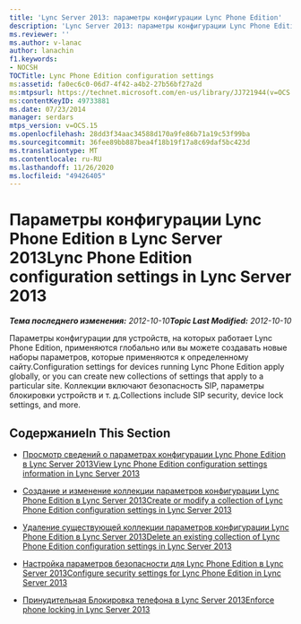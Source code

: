 ```yaml
---
title: 'Lync Server 2013: параметры конфигурации Lync Phone Edition'
description: 'Lync Server 2013: параметры конфигурации Lync Phone Edition.'
ms.reviewer: ''
ms.author: v-lanac
author: lanachin
f1.keywords:
- NOCSH
TOCTitle: Lync Phone Edition configuration settings
ms:assetid: fa0ec6c0-06d7-4f42-a4b2-27b56bf27a2d
ms:mtpsurl: https://technet.microsoft.com/en-us/library/JJ721944(v=OCS.15)
ms:contentKeyID: 49733881
ms.date: 07/23/2014
manager: serdars
mtps_version: v=OCS.15
ms.openlocfilehash: 28dd3f34aac34588d170a9fe86b71a19c53f99ba
ms.sourcegitcommit: 36fee89bb887bea4f18b19f17a8c69daf5bc423d
ms.translationtype: MT
ms.contentlocale: ru-RU
ms.lasthandoff: 11/26/2020
ms.locfileid: "49426405"
---
```

# <a name="lync-phone-edition-configuration-settings-in-lync-server-2013"></a><span data-ttu-id="0306c-103">Параметры конфигурации Lync Phone Edition в Lync Server 2013</span><span class="sxs-lookup"><span data-stu-id="0306c-103">Lync Phone Edition configuration settings in Lync Server 2013</span></span>

<div data-xmlns="http://www.w3.org/1999/xhtml">

<div class="topic" data-xmlns="http://www.w3.org/1999/xhtml" data-msxsl="urn:schemas-microsoft-com:xslt" data-cs="https://msdn.microsoft.com/">

<div data-asp="https://msdn2.microsoft.com/asp">



</div>

<div id="mainSection">

<div id="mainBody"><span data-ttu-id="0306c-104">

<span> </span></span><span class="sxs-lookup"><span data-stu-id="0306c-104">

<span> </span></span></span>

<span data-ttu-id="0306c-105">_**Тема последнего изменения:** 2012-10-10_</span><span class="sxs-lookup"><span data-stu-id="0306c-105">_**Topic Last Modified:** 2012-10-10_</span></span>

<span data-ttu-id="0306c-106">Параметры конфигурации для устройств, на которых работает Lync Phone Edition, применяются глобально или вы можете создавать новые наборы параметров, которые применяются к определенному сайту.</span><span class="sxs-lookup"><span data-stu-id="0306c-106">Configuration settings for devices running Lync Phone Edition apply globally, or you can create new collections of settings that apply to a particular site.</span></span> <span data-ttu-id="0306c-107">Коллекции включают безопасность SIP, параметры блокировки устройств и т. д.</span><span class="sxs-lookup"><span data-stu-id="0306c-107">Collections include SIP security, device lock settings, and more.</span></span>

<div>

## <a name="in-this-section"></a><span data-ttu-id="0306c-108">Содержание</span><span class="sxs-lookup"><span data-stu-id="0306c-108">In This Section</span></span>

  - [<span data-ttu-id="0306c-109">Просмотр сведений о параметрах конфигурации Lync Phone Edition в Lync Server 2013</span><span class="sxs-lookup"><span data-stu-id="0306c-109">View Lync Phone Edition configuration settings information in Lync Server 2013</span></span>](lync-server-2013-view-lync-phone-edition-configuration-settings-information.md)

  - [<span data-ttu-id="0306c-110">Создание и изменение коллекции параметров конфигурации Lync Phone Edition в Lync Server 2013</span><span class="sxs-lookup"><span data-stu-id="0306c-110">Create or modify a collection of Lync Phone Edition configuration settings in Lync Server 2013</span></span>](lync-server-2013-create-or-modify-a-collection-of-lync-phone-edition-configuration-settings.md)

  - [<span data-ttu-id="0306c-111">Удаление существующей коллекции параметров конфигурации Lync Phone Edition в Lync Server 2013</span><span class="sxs-lookup"><span data-stu-id="0306c-111">Delete an existing collection of Lync Phone Edition configuration settings in Lync Server 2013</span></span>](lync-server-2013-delete-an-existing-collection-of-lync-phone-edition-configuration-settings.md)

  - [<span data-ttu-id="0306c-112">Настройка параметров безопасности для Lync Phone Edition в Lync Server 2013</span><span class="sxs-lookup"><span data-stu-id="0306c-112">Configure security settings for Lync Phone Edition in Lync Server 2013</span></span>](lync-server-2013-configure-security-settings-for-lync-phone-edition.md)

  - [<span data-ttu-id="0306c-113">Принудительная Блокировка телефона в Lync Server 2013</span><span class="sxs-lookup"><span data-stu-id="0306c-113">Enforce phone locking in Lync Server 2013</span></span>](lync-server-2013-enforce-phone-locking.md)

<span data-ttu-id="0306c-114"></div>

</div>

<span> </span>

</div>

</div>

</span><span class="sxs-lookup"><span data-stu-id="0306c-114"></div>

</div>

<span> </span>

</div>

</div>

</span></span></div>

